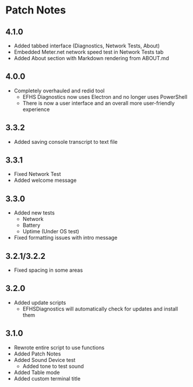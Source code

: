 # Patch Notes
## 4.1.0
+ Added tabbed interface (Diagnostics, Network Tests, About)
+ Embedded Meter.net network speed test in Network Tests tab
+ Added About section with Markdown rendering from ABOUT.md

## 4.0.0
+ Completely overhauled and redid tool
    + EFHS Diagnostics now uses Electron and no longer uses PowerShell
    + There is now a user interface and an overall more user-friendly experience
## 3.3.2
+ Added saving console transcript to text file
## 3.3.1
+ Fixed Network Test
+ Added welcome message
## 3.3.0
+ Added new tests
    + Network
    + Battery
    + Uptime (Under OS test)
+ Fixed formatting issues with intro message
## 3.2.1/3.2.2
+ Fixed spacing in some areas
## 3.2.0
+ Added update scripts
    + EFHSDiagnostics will automatically check for updates and install them
## 3.1.0
+ Rewrote entire script to use functions
+ Added Patch Notes
+ Added Sound Device test
    + Added tone to test sound
+ Added Table mode
+ Added custom terminal title